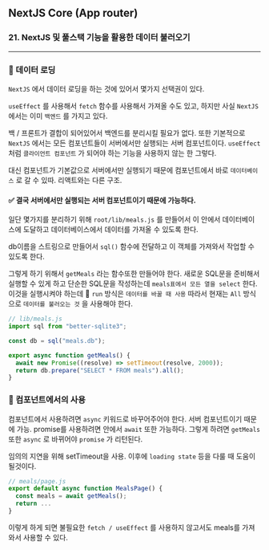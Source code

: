 ## NextJS Core (App router)

### 21. NextJS 및 풀스택 기능을 활용한 데이터 불러오기

---

### 📌 데이터 로딩

`NextJS` 에서 데이터 로딩을 하는 것에 있어서 몇가지 선택권이 있다.

`useEffect` 를 사용해서 `fetch` 함수를 사용해서 가져올 수도 있고, 하지만 사실 `NextJS` 에서는 이미 `백엔드` 를 가지고 있다.

백 / 프론트가 결합이 되어있어서 백엔드를 분리시킬 필요가 없다.
또한 기본적으로 `NextJS` 에서는 모든 컴포넌트들이 서버에서만 실행되는 서버 컴포넌트이다. `useEffect` 처럼 `클라이언트 컴포넌트` 가 되어야 하는 기능을 사용하지 않는 한 그렇다.

대신 컴포넌트가 기본값으로 서버에서만 실행되기 때문에 컴포넌트에서 바로 `데이터베이스` 로 갈 수 있따. 리액트와는 다른 구조.

#### ✅ 결국 서버에서만 실행되는 서버 컴포넌트이기 때문에 가능하다.

일단 몇가지를 분리하기 위해 `root/lib/meals.js` 를 만들어서 이 안에서 데이터베이스에 도달하고 데이터베이스에서 데이터를 가져올 수 있도록 한다.

db이름을 스트링으로 만들어서 `sql()` 함수에 전달하고 이 객체를 가져와서 작업할 수 있도록 한다.

그렇게 하기 위해서 `getMeals` 라는 함수또한 만들어야 한다.
새로운 SQL문을 준비해서 실행할 수 있게 하고 단순한 SQL문을 작성하는데 `meals표에서 모든 열을 select` 한다. 이것을 실행시켜야 하는데
📍 `run` 방식은 `데이터를 바꿀 때 사용`
따라서 현재는 `All` 방식으로 `데이터를 불러오는 것` 을 사용해야 한다.

```js
// lib/meals.js
import sql from "better-sqlite3";

const db = sql("meals.db");

export async function getMeals() {
  await new Promise((resolve) => setTimeout(resolve, 2000));
  return db.prepare("SELECT * FROM meals").all();
}
```

### 📌 컴포넌트에서의 사용

컴포넌트에서 사용하려면 `async` 키워드로 바꾸어주어야 한다. 서버 컴포넌트이기 때문에 가능. promise를 사용하려면 안에서 `await` 또한 가능하다. 그렇게 하려면 `getMeals` 또한 `async` 로 바뀌어야 `promise` 가 리턴된다.

임의의 지연을 위해 setTimeout을 사용.
이후에 `loading state` 등을 다룰 때 도움이 될것이다.

```js
// meals/page.js
export default async function MealsPage() {
  const meals = await getMeals();
  return ...
}
```

이렇게 하게 되면 불필요한 `fetch / useEffect` 를 사용하지 않고서도 meals를 가져와서 사용할 수 있다.
